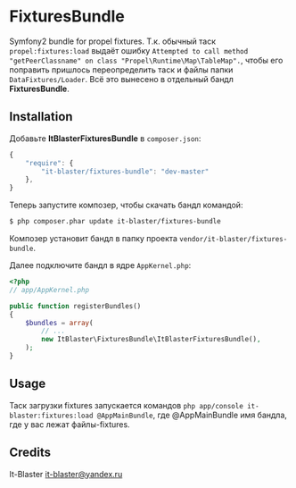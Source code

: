 FixturesBundle
====================

Symfony2 bundle for propel fixtures.
Т.к. обычный таск `propel:fixtures:load` выдаёт ошибку `Attempted to call method "getPeerClassname" on class "Propel\Runtime\Map\TableMap".`, чтобы его поправить пришлось переопределить таск и файлы папки `DataFixtures/Loader`.
Всё это вынесено в отдельный бандл <b>FixturesBundle</b>.

Installation
------------

Добавьте <b>ItBlasterFixturesBundle</b> в `composer.json`:

```js
{
    "require": {
        "it-blaster/fixtures-bundle": "dev-master"
	},
}
```

Теперь запустите композер, чтобы скачать бандл командой:

``` bash
$ php composer.phar update it-blaster/fixtures-bundle
```

Композер установит бандл в папку проекта `vendor/it-blaster/fixtures-bundle`.

Далее подключите бандл в ядре `AppKernel.php`:

``` php
<?php
// app/AppKernel.php

public function registerBundles()
{
    $bundles = array(
        // ...
        new ItBlaster\FixturesBundle\ItBlasterFixturesBundle(),
    );
}
```

Usage
------------
Таск загрузки fixtures запускается командов `php app/console it-blaster:fixtures:load @AppMainBundle`, где @AppMainBundle имя бандла, где у вас лежат файлы-fixtures.


Credits
-------

It-Blaster <it-blaster@yandex.ru>